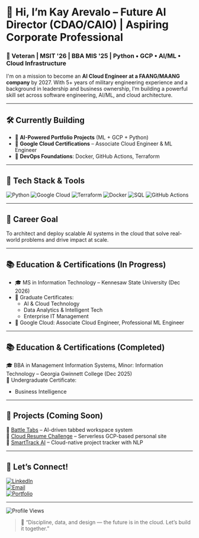 # 👋 Hi, I’m Kay Arevalo – Future AI Director (CDAO/CAIO) | Aspiring Corporate Professional

### 🧠 Veteran | MSIT '26 | BBA MIS '25 | Python • GCP • AI/ML • Cloud Infrastructure

I'm on a mission to become an **AI Cloud Engineer at a FAANG/MAANG company** by 2027. With 5+ years of military engineering experience and a background in leadership and business ownership, I’m building a powerful skill set across software engineering, AI/ML, and cloud architecture.

---

## 🛠️ Currently Building
- 🤖 **AI-Powered Portfolio Projects** (ML + GCP + Python)
- 🧠 **Google Cloud Certifications** – Associate Cloud Engineer & ML Engineer
- 🧰 **DevOps Foundations**: Docker, GitHub Actions, Terraform

---

## 🧰 Tech Stack & Tools
![Python](https://img.shields.io/badge/Python-3670A0?style=for-the-badge&logo=python&logoColor=white)
![Google Cloud](https://img.shields.io/badge/Google%20Cloud-4285F4?style=for-the-badge&logo=googlecloud&logoColor=white)
![Terraform](https://img.shields.io/badge/Terraform-7B42BC?style=for-the-badge&logo=terraform&logoColor=white)
![Docker](https://img.shields.io/badge/Docker-2496ED?style=for-the-badge&logo=docker&logoColor=white)
![SQL](https://img.shields.io/badge/SQL-4479A1?style=for-the-badge&logo=postgresql&logoColor=white)
![GitHub Actions](https://img.shields.io/badge/GitHub%20Actions-2088FF?style=for-the-badge&logo=githubactions&logoColor=white)

---

## 🎯 Career Goal
To architect and deploy scalable AI systems in the cloud that solve real-world problems and drive impact at scale.

---

## 📚 Education & Certifications (In Progress)
- 🎓 MS in Information Technology – Kennesaw State University (Dec 2026)
- 📘 Graduate Certificates:
  - AI & Cloud Technology
  - Data Analytics & Intelligent Tech
  - Enterprise IT Management
- 🏅 Google Cloud: Associate Cloud Engineer, Professional ML Engineer

---

## 📚 Education & Certifications (Completed)
🎓 BBA in Management Information Systems, Minor: Information Technology – Georgia Gwinnett College (Dec 2025)  
📘 Undergraduate Certificate:
- Business Intelligence

---

## 🚀 Projects (Coming Soon)
🔸 [Battle Tabs](https://github.com/YourUsername/battletabs) – AI-driven tabbed workspace system  
🔸 [Cloud Resume Challenge](https://github.com/YourUsername/cloud-resume-challenge) – Serverless GCP-based personal site  
🔸 [SmartTrack AI](https://github.com/YourUsername/smarttrack-ai) – Cloud-native project tracker with NLP

---

## 🔗 Let’s Connect!
[![LinkedIn](https://img.shields.io/badge/LinkedIn-blue?style=flat&logo=linkedin)](https://www.linkedin.com/in/kiavonnearevalo)  
[![Email](https://img.shields.io/badge/Email-grey?style=flat&logo=gmail)](mailto:kiavonnearevalo@gmail.com)  
[![Portfolio](https://img.shields.io/badge/Portfolio-black?style=flat&logo=github)](https://EndGlory.com)

---

![Profile Views](https://komarev.com/ghpvc/?username=YourUsername&style=flat-square)

> 💬 “Discipline, data, and design — the future is in the cloud. Let’s build it together.”
